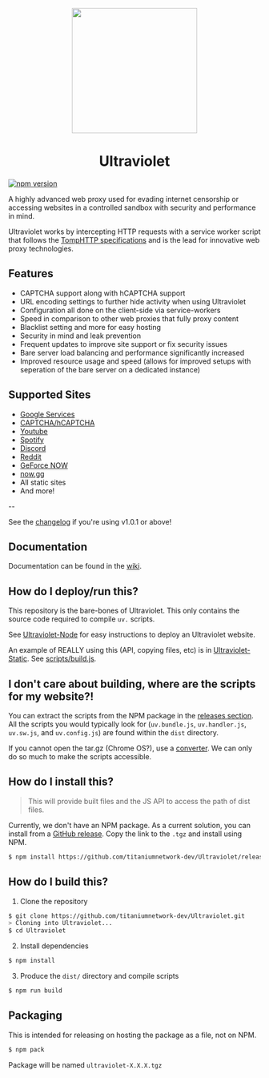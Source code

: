 <p align="center"><img src="https://raw.githubusercontent.com/titaniumnetwork-dev/Ultraviolet-Static/main/public/uv.png" height="250"></p>

<h1 align="center">Ultraviolet</h1>

<a href="https://www.npmjs.com/package/@titaniumnetwork-dev/ultraviolet"><img src="https://img.shields.io/npm/v/@titaniumnetwork-dev/ultraviolet.svg?maxAge=3600" alt="npm version" /></a>

A highly advanced web proxy used for evading internet censorship or accessing websites in a controlled sandbox with security and performance in mind.

Ultraviolet works by intercepting HTTP requests with a service worker script that follows the [TompHTTP specifications](https://github.com/tomphttp) and is the lead for innovative web proxy technologies.

## Features
- CAPTCHA support along with hCAPTCHA support
- URL encoding settings to further hide activity when using Ultraviolet
- Configuration all done on the client-side via service-workers
- Speed in comparison to other web proxies that fully proxy content
- Blacklist setting and more for easy hosting
- Security in mind and leak prevention
- Frequent updates to improve site support or fix security issues
- Bare server load balancing and performance significantly increased
- Improved resource usage and speed (allows for improved setups with seperation of the bare server on a dedicated instance)


## Supported Sites
- [Google Services](https://google.com)
- [CAPTCHA/hCAPTCHA](https://www.captcha.net)
- [Youtube](https://www.youtube.com)
- [Spotify](https://spotify.com)
- [Discord](https://discord.com)
- [Reddit](https://reddit.com)
- [GeForce NOW](https://play.geforcenow.com/)
- [now.gg](https://now.gg)
- All static sites
- And more!

--

See the [changelog](./CHANGELOG.md) if you're using v1.0.1 or above!

## Documentation

Documentation can be found in the [wiki](https://github.com/titaniumnetwork-dev/Ultraviolet/wiki).

## How do I deploy/run this?

This repository is the bare-bones of Ultraviolet. This only contains the source code required to compile `uv.` scripts.

See [Ultraviolet-Node](https://github.com/titaniumnetwork-dev/Ultraviolet-Node) for easy instructions to deploy an Ultraviolet website.

An example of REALLY using this (API, copying files, etc) is in [Ultraviolet-Static](https://github.com/titaniumnetwork-dev/Ultraviolet-Static). See [scripts/build.js](https://github.com/titaniumnetwork-dev/Ultraviolet-Static/blob/main/scripts/build.js).

## I don't care about building, where are the scripts for my website?!

You can extract the scripts from the NPM package in the [releases section](https://github.com/titaniumnetwork-dev/Ultraviolet/releases). All the scripts you would typically look for (`uv.bundle.js`, `uv.handler.js`, `uv.sw.js`, and `uv.config.js`) are found within the `dist` directory.

If you cannot open the tar.gz (Chrome OS?), use a [converter](https://cloudconvert.com/tar.gz-to-zip). We can only do so much to make the scripts accessible.

## How do I install this?

> This will provide built files and the JS API to access the path of dist files.

Currently, we don't have an NPM package. As a current solution, you can install from a [GitHub release](https://github.com/titaniumnetwork-dev/Ultraviolet/releases). Copy the link to the `.tgz` and install using NPM.

```sh
$ npm install https://github.com/titaniumnetwork-dev/Ultraviolet/releases/download/v1.0.1/ultraviolet-1.0.1.tgz
```

## How do I build this?

1. Clone the repository

```sh
$ git clone https://github.com/titaniumnetwork-dev/Ultraviolet.git
> Cloning into Ultraviolet...
$ cd Ultraviolet
```

2. Install dependencies

```sh
$ npm install
```

3. Produce the `dist/` directory and compile scripts

```sh
$ npm run build
```

## Packaging

This is intended for releasing on hosting the package as a file, not on NPM.

```sh
$ npm pack
```

Package will be named `ultraviolet-X.X.X.tgz`
